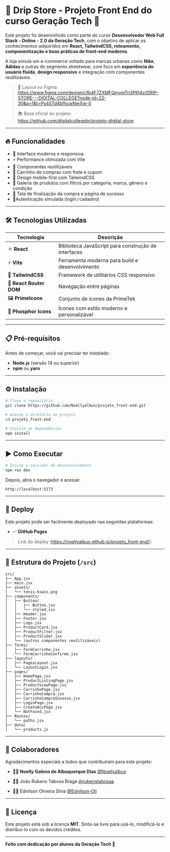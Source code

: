 # 👟 Drip Store - Projeto Front End do curso Geração Tech 👕

Este projeto foi desenvolvido como parte do curso **Desenvolvedor Web Full Stack - Online - 2.0 da Geração Tech**, com o objetivo de aplicar os conhecimentos adquiridos em **React, TailwindCSS, roteamento, componentização e boas práticas de front-end moderno**.

A loja simula um e-commerce voltado para marcas urbanas como **Nike**, **Adidas** e outras do segmento streetwear, com foco em **experiência do usuário fluida**, **design responsivo** e integração com componentes reutilizáveis.

> 🎨 Layout no Figma:  
> https://www.figma.com/design/cfb4F7ZXMFQmvmTn3PKI4z/DRIP-STORE---DIGITAL-COLLEGE?node-id=22-30&p=f&t=Ps4STd4bfhcwNwXw-0  
>
> 📚 Base oficial do projeto:  
> https://github.com/digitalcollegebr/projeto-digital-store

---

## 🔥 Funcionalidades

- 🎨 Interface moderna e responsiva
- ⚡ Performance otimizada com Vite
- 🎯 Componentes reutilizáveis
- 🛒 Carrinho de compras com frete e cupom
- 📱 Design mobile-first com TailwindCSS
- 👟 Galeria de produtos com filtros por categoria, marca, gênero e condição
- 🧾 Tela de finalização da compra e página de sucesso
- 👤Autenticação simulada (login / cadastro) 

---

## 🛠 Tecnologias Utilizadas

| Tecnologia | Descrição |
|------------|-----------|
| ⚛️ **React** | Biblioteca JavaScript para construção de interfaces |
| ⚡ **Vite** | Ferramenta moderna para build e desenvolvimento |
| 🎨 **TailwindCSS** | Framework de utilitários CSS responsivo |
| 🧭 **React Router DOM** | Navegação entre páginas |
| 🖼️ **PrimeIcons** | Conjunto de ícones da PrimeTek |
| 🎨 **Phosphor Icons** | Ícones com estilo moderno e personalizável |

---

## 📋 Pré-requisitos

Antes de começar, você vai precisar ter instalado:

- **Node.js** (versão 14 ou superior)
- **npm** ou **yarn**

---

## ⚙️ Instalação

```bash
# Clone o repositório
git clone https://github.com/Noellyalbus/projeto_front-end.git

# Acesse o diretório do projeto
cd projeto_front-end

# Instale as dependências
npm install
````

---

## ▶️ Como Executar

```bash
# Inicie o servidor de desenvolvimento
npm run dev
```

Depois, abra o navegador e acesse:

```
http://localhost:5173
```

---

## 🚀 Deploy

Este projeto pode ser facilmente deployado nas seguintes plataformas:

* ✅ **GitHub Pages**

> Link do deploy (https://noellyalbus.github.io/projeto_front-end/):

---

## 📁 Estrutura do Projeto (`/src`)

```
src/
├── App.jsx
├── main.jsx
├── assets/
│   └── tenis-kswis.png
├── components/
│   ├── Button/
│   │   ├── Button.jsx
│   │   └── styled.css
│   ├── Header.jsx
│   ├── Footer.jsx
│   ├── Logo.jsx
│   ├── ProductCard.jsx
│   ├── ProductFilter.jsx
│   ├── ProductSlider.jsx
│   └── (outros componentes reutilizáveis)
├── forms/
│   ├── FormCarrinho.jsx
│   └── FormCarrinhoConfirme.jsx
├── layouts/
│   ├── PagesLayout.jsx
│   └── LayoutLogin.jsx
├── pages/
│   ├── HomePage.jsx
│   ├── ProductListingPage.jsx
│   ├── ProductViewPage.jsx
│   ├── CarrinhoPage.jsx
│   ├── CarrinhoCompra.jsx
│   ├── CarrinhoCompraSucesso.jsx
│   ├── LoginPage.jsx
│   ├── CreateAccPage.jsx
│   └── NotFound.jsx
├── Routes/
│   └── paths.jsx
├── data/
│   └── products.js
```

---

## 👥 Colaboradores

Agradecimentos especiais a todos que contribuíram para este projeto:

* 👩‍💻 **Noelly Galeno de Albuquerque Dias**
  [@Noellyalbus](https://github.com/Noellyalbus)

* 👨‍💻 João Rubens Tabosa Braga
  [@rubenstabosaa](https://github.com/rubenstabosaa)

* 👨‍💻 Ednilson Oliveira Silva
  [@Ednilson-Oli](https://github.com/Ednilson-Oli)

---

## 📃 Licença

Este projeto está sob a licença **MIT**.
Sinta-se livre para usá-lo, modificá-lo e distribuí-lo com os devidos créditos.

---

**Feito com dedicação por alunos da Geração Tech 💙**
